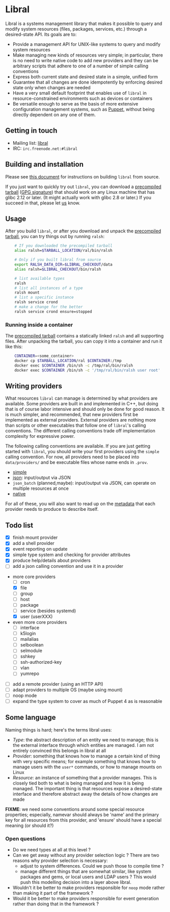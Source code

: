 # Libral

Libral is a systems management library that makes it possible to query and
modify system resources (files, packages, services, etc.) through a
desired-state API. Its goals are to:

* Provide a management API for UNIX-like systems to query and modify
  system resources
* Make managing new kinds of resources very simple; in particular, there is
  no need to write native code to add new providers and they can be
  arbitrary scripts that adhere to one of a number of simple calling
  conventions
* Express both current state and desired state in a simple, unified form
* Guarantee that all changes are done idempotently by enforcing desired
  state only when changes are needed
* Have a very small default footprint that enables use of `libral` in
  resource-constrained environments such as devices or containers
* Be versatile enough to serve as the basis of more extensive configuration
  management systems, such as
  [Puppet](https://github.com/puppetlabs/puppet/), without being directly
  dependent on any one of them.

## Getting in touch

* Mailing list: [libral](https://groups.google.com/group/libral)
* IRC: `irc.freenode.net:#libral`

## Building and installation

Please see [this document](HACKING.md) for instructions on building `libral`
from source.

If you just want to quickly try out `libral`, you can download a
[precompiled tarball](http://download.augeas.net/libral/ralsh-latest.tgz)
([GPG signature](http://download.augeas.net/libral/ralsh-latest.tgz.sig))
that should work on any Linux machine that has glibc 2.12 or later. (It
might actually work with glibc 2.8 or later.) If you succeed in that, please
let [us](mailto:libral@googlegroups.com) know.

## Usage

After you build `libral`, or after you download and unpack the
[precompiled tarball](http://download.augeas.net/libral/ralsh-latest.tgz),
you can try things out by running `ralsh`:

```bash
    # If you downloaded the precompiled tarball
    alias ralsh=$TARBALL_LOCATION/ral/bin/ralsh

    # Only if you built libral from source
    export RALSH_DATA_DIR=$LIBRAL_CHECKOUT/data
    alias ralsh=$LIBRAL_CHECKOUT/bin/ralsh

    # list available types
    ralsh
    # list all instances of a type
    ralsh mount
    # list a specific instance
    ralsh service crond
    # make a change for the better
    ralsh service crond ensure=stopped
```

### Running inside a container

The
[precompiled tarball](http://download.augeas.net/libral/ralsh-latest.tgz)
contains a statically linked `ralsh` and all supporting files. After
unpacking the tarball, you can copy it into a container and run it like
this:

```bash
    CONTAINER=<some_container>
    docker cp $TARBALL_LOCATION/ral $CONTAINER:/tmp
    docker exec $CONTAINER /bin/sh -c /tmp/ral/bin/ralsh
    docker exec $CONTAINER /bin/sh -c '/tmp/ral/bin/ralsh user root'
```

## Writing providers

What resources `libral` can manage is determined by what providers are
available. Some providers are built in and implemented in C++, but doing
that is of course labor intensive and should only be done for good
reason. It is much simpler, and recommended, that new providers first be
implemented as external providers. External providers are nothing more than
scripts or other executables that follow one of `libral`'s calling
conventions. The different calling conventions trade off implementation
complexity for expressive power.

The following calling conventions are available. If you are just getting
started with `libral`, you should write your first providers using the
`simple` calling convention. For now, all providers need to be placed into
`data/providers/` and be executable files whose name ends in `.prov`.

* [simple](doc/invoke-simple.md)
* [json](doc/invoke-json.md): input/output via JSON
* `json_batch` (planned,maybe): input/output via JSON, can operate on multiple resources at once
* [native](doc/invoke-native.md)

For all of these, you will also want to read up on the
[metadata](doc/metadata.md) that each provider needs to produce to describe
itself.

## Todo list

- [X] finish mount provider
- [X] add a shell provider
- [X] event reporting on update
- [X] simple type system and checking for provider attributes
- [X] produce help/details about providers
- [ ] add a json calling convention and use it in a provider
- more core providers
  - [ ] cron
  - [X] file
  - [ ] group
  - [ ] host
  - [ ] package
  - [ ] service (besides systemd)
  - [X] user (userXXX)
- even more core providers
  - [ ] interface
  - [ ] k5login
  - [ ] mailalias
  - [ ] selboolean
  - [ ] selmodule
  - [ ] sshkey
  - [ ] ssh-authorized-key
  - [ ] vlan
  - [ ] yumrepo
- [ ] add a remote provider (using an HTTP API)
- [ ] adapt providers to multiple OS (maybe using mount)
- [ ] noop mode
- [ ] expand the type system to cover as much of Puppet 4 as is reasonable

## Some language

Naming things is hard; here's the terms libral uses:

* _Type_: the abstract description of an entity we need to manage; this is
  the external interface through which entities are managed. I am not
  entirely convinced this belongs in libral at all
* _Provider_: something that knows how to manage a certain kind of thing
  with very specific means; for example something that knows how to manage
  users with the `user*` commands, or how to manage mounts on Linux
* _Resource_: an instance of something that a provider manages. This is
  closely tied both to what is being managed and how it is being
  managed. The important thing is that resources expose a desired-state
  interface and therefore abstract away the details of how changes are made

**FIXME**: we need some conventions around some special resource
properties; especially, namevar should always be 'name' and the primary key
for all resources from this provider, and 'ensure' should have a special
meaning (or should it?)

### Open questions
- Do we need types at all at this level ?
- Can we get away without any provider selection logic ? There are two
  reasons why provider selection is necessary:
  * adjust to system differences. Could we push those to compile time ?
  * manage different things that are somewhat similar, like system packages
    and gems, or local users and LDAP users ? This would push this
    modelling decision into a layer above libral.
- Wouldn't it be better to make providers responsible for `noop` mode
  rather than making it part of the framework ?
- Would it be better to make providers responsible for event generation
  rather than doing that in the framework ?

